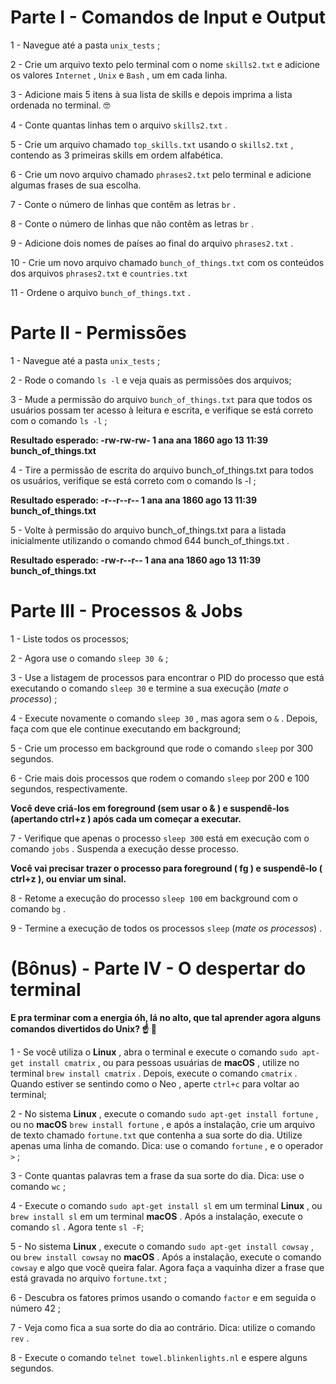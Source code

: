 # Parte I - Comandos de Input e Output

1 - Navegue até a pasta `unix_tests` ;

2 - Crie um arquivo texto pelo terminal com o nome `skills2.txt` e adicione os valores `Internet` , `Unix` e `Bash` , um em cada linha.

3 - Adicione mais 5 itens à sua lista de skills e depois imprima a lista ordenada no terminal. 🤓

4 - Conte quantas linhas tem o arquivo `skills2.txt` .

5 - Crie um arquivo chamado `top_skills.txt` usando o `skills2.txt` , contendo as 3 primeiras skills em ordem alfabética.

6 - Crie um novo arquivo chamado `phrases2.txt` pelo terminal e adicione algumas frases de sua escolha.

7 - Conte o número de linhas que contêm as letras `br` .

8 - Conte o número de linhas que não contêm as letras `br` .

9 - Adicione dois nomes de países ao final do arquivo `phrases2.txt` .

10 - Crie um novo arquivo chamado `bunch_of_things.txt` com os conteúdos dos arquivos `phrases2.txt` e `countries.txt`

11 - Ordene o arquivo `bunch_of_things.txt` .

# Parte II - Permissões

1 - Navegue até a pasta `unix_tests` ;

2 - Rode o comando `ls -l` e veja quais as permissões dos arquivos;

3 - Mude a permissão do arquivo `bunch_of_things.txt` para que todos os usuários possam ter acesso à leitura e escrita, e verifique se está correto com o comando `ls -l` ;

   **Resultado esperado: -rw-rw-rw- 1 ana ana 1860 ago 13 11:39 bunch_of_things.txt**

4 - Tire a permissão de escrita do arquivo bunch_of_things.txt para todos os usuários, verifique se está correto com o comando ls -l ;

   **Resultado esperado: -r--r--r-- 1 ana ana 1860 ago 13 11:39 bunch_of_things.txt**

5 - Volte à permissão do arquivo bunch_of_things.txt para a listada inicialmente utilizando o comando chmod 644 bunch_of_things.txt .

   **Resultado esperado: -rw-r--r-- 1 ana ana 1860 ago 13 11:39 bunch_of_things.txt**
   
   # Parte III - Processos & Jobs
   
1 - Liste todos os processos;

2 - Agora use o comando `sleep 30 &` ;

3 - Use a listagem de processos para encontrar o PID do processo que está executando o comando `sleep 30` e termine a sua execução (*mate o processo*) ;

4 - Execute novamente o comando `sleep 30` , mas agora sem o `&` . Depois, faça com que ele continue executando em background;

5 - Crie um processo em background que rode o comando `sleep` por 300 segundos.

6 - Crie mais dois processos que rodem o comando `sleep` por 200 e 100 segundos, respectivamente.

**Você deve criá-los em foreground (sem usar o & ) e suspendê-los (apertando ctrl+z ) após cada um começar a executar.**

7 - Verifique que apenas o processo `sleep 300` está em execução com o comando `jobs` . Suspenda a execução desse processo.

**Você vai precisar trazer o processo para foreground ( fg ) e suspendê-lo ( ctrl+z ), ou enviar um sinal.**

8 - Retome a execução do processo `sleep 100` em background com o comando `bg` .

9 - Termine a execução de todos os processos `sleep` (*mate os processos*) .

# (Bônus) - Parte IV - O despertar do terminal

**E pra terminar com a energia óh, lá no alto, que tal aprender agora alguns comandos divertidos do Unix? ☝ 🎊**

1 - Se você utiliza o **Linux** , abra o terminal e execute o comando `sudo apt-get install cmatrix` , ou para pessoas usuárias de **macOS** , utilize no terminal `brew install cmatrix` . Depois, execute o comando `cmatrix` . Quando estiver se sentindo como o Neo , aperte `ctrl+c` para voltar ao terminal;

2 - No sistema **Linux** , execute o comando `sudo apt-get install fortune` , ou no **macOS** `brew install fortune` , e após a instalação, crie um arquivo de texto chamado `fortune.txt` que contenha a sua sorte do dia. Utilize apenas uma linha de comando. Dica: use o comando `fortune` , e o operador `>` ;

3 - Conte quantas palavras tem a frase da sua sorte do dia. Dica: use o comando `wc` ;

4 - Execute o comando `sudo apt-get install sl` em um terminal **Linux** , ou `brew install sl` em um terminal **macOS** . Após a instalação, execute o comando `sl` . Agora tente `sl -F`;

5 - No sistema **Linux** , execute o comando `sudo apt-get install cowsay` , ou `brew install cowsay` no **macOS** . Após a instalação, execute o comando `cowsay` e algo que você queira falar. Agora faça a vaquinha dizer a frase que está gravada no arquivo `fortune.txt` ;

6 - Descubra os fatores primos usando o comando `factor` e em seguida o número 42 ;

7 - Veja como fica a sua sorte do dia ao contrário. Dica: utilize o comando `rev` .

8 - Execute o comando `telnet towel.blinkenlights.nl` e espere alguns segundos. 
